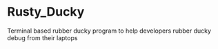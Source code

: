 # Rusty_Ducky
Terminal based rubber ducky program to help developers rubber ducky debug from their laptops 
